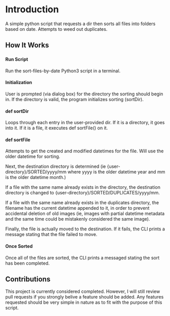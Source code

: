 # Introduction

A simple python script that requests a dir then sorts all files into folders based on date. Attempts to weed out duplicates. 

## How It Works

###

#### Run Script

Run the sort-files-by-date Python3 script in a terminal.

#### Initialization

User is prompted (via dialog box) for the directory the sorting should begin in. If the directory is valid, the program initializes sorting (sortDir).

#### def sortDir

Loops through each entry in the user-provided dir. If it is a directory, it goes into it. If it is a file, it executes def sortFile() on it.

#### def sortFile

Attempts to get the created and modified datetimes for the file. Will use the older datetime for sorting.

Next, the destination directory is determined (ie {user-directory}/SORTED/yyyy/mm where yyyy is the older datetime year and mm is the older datetime month.) 

If a file with the same name already exists in the directory, the destination directory is changed to {user-directory}/SORTED/DUPLICATES/yyyy/mm.

If a file with the same name already exists in the duplicates directory, the filename has the current datetime appended to it, in order to prevent accidental deletion of old images (ie, images with partial datetime metadata and the same time could be mistakenly considered the same image).

Finally, the file is actually moved to the destination. If it fails, the CLI prints a message stating that the file failed to move.

#### Once Sorted

Once all of the files are sorted, the CLI prints a messaged stating the sort has been completed.

## Contributions

This project is currently considered completed. However, I will still review pull requests if you strongly belive a feature should be added. Any features requested should be very simple in nature as to fit with the purpose of this script.
